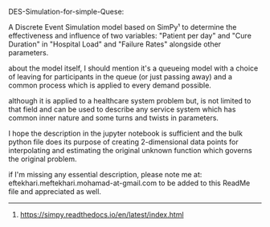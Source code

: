 DES-Simulation-for-simple-Quese:

A Discrete Event Simulation model based on SimPy¹ to determine the effectiveness and 
influence of two variables: "Patient per day" and "Cure Duration" in "Hospital Load" 
and "Failure Rates" alongside other parameters.

about the model itself, I should mention it's a queueing model with a choice of leaving 
for participants in the queue (or just passing away) and a common process which is
applied to every demand possible.

although it is applied to a healthcare system problem but, is not limited to that field 
and can be used to describe any service system which has common inner nature and some turns 
and twists in parameters.

I hope the description in the jupyter notebook is sufficient and the bulk python file 
does its purpose of creating 2-dimensional data points for interpolating and 
estimating the original unknown function which governs the original problem.

if I'm missing any essential description, please note me at:
eftekhari.meftekhari.mohamad-at-gmail.com
to be added to this ReadMe file and appreciated as well.

______________________________________________________________________________
1. https://simpy.readthedocs.io/en/latest/index.html
